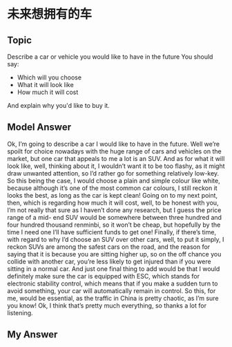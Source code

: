 # 未来想拥有的车

## Topic

Describe a car or vehicle you would like to have in the future You should say:
- Which will you choose
- What it will look like
- How much it will cost

And explain why you'd like to buy it.

## Model Answer

Ok, I’m going to describe a car I would like to have in the future. Well we’re spoilt for choice nowadays with the huge range of cars and vehicles on the market, but one car that appeals to me a lot is an SUV. And as for what it will look like, well, thinking about it, I wouldn’t want it to be too flashy, as it might draw unwanted attention, so I’d rather go for something relatively low-key. So this being the case, I would choose a plain and simple colour like white, because although it’s one of the most common car colours, I still reckon it looks the best, as long as the car is kept clean! Going on to my next point, then, which is regarding how much it will cost, well, to be honest with you, I’m not really that sure as I haven’t done any research, but I guess the price range of a mid- end SUV would be somewhere between three hundred and four hundred thousand renminbi, so
it won’t be cheap, but hopefully by the time I need one I’ll have sufficient funds to get one! Finally, if there’s time, with regard to why I’d choose an SUV over other cars, well, to put it simply, I reckon SUVs are among the safest cars on the road, and the reason for saying that it is because you are sitting higher up, so on the off chance you collide with another car, you’re less likely to get injured than if you were sitting in a normal car. And just one final thing to add would be that I would definitely make sure the car is equipped with ESC, which stands for electronic stability control, which means that if you make a sudden turn to avoid something, your car will automatically remain in control. So this, for me, would be essential, as the traffic in China is pretty chaotic, as I’m sure you know! Ok, I think that’s pretty much everything, so thanks a lot for listening.

## My Answer


